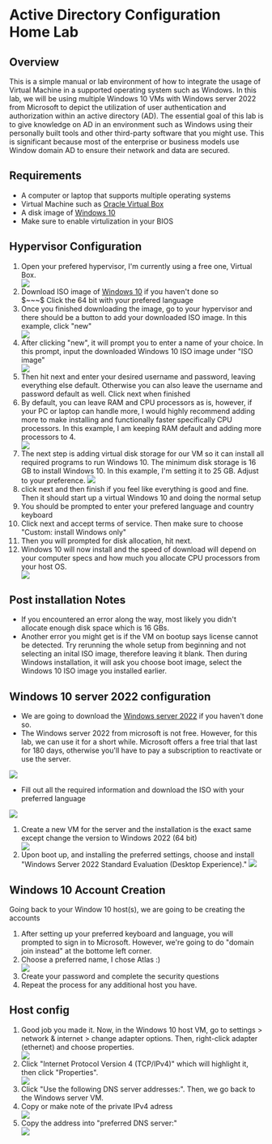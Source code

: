 #                                             Active Directory Configuration Home Lab

## Overview

<p> This is a simple manual or lab environment of how to integrate the usage of Virtual Machine in a supported operating system such as Windows. In this lab, we will be using multiple Windows 10 VMs with Windows server 2022 from Microsoft to depict the utilization of user authentication and authorization within an active directory (AD). The essential goal of this lab is to give knowledge on AD in an environment such as Windows using their personally built tools and other third-party software that you might use. This is significant because most of the enterprise or business models use Window domain AD to ensure their network and data are secured. </p>

##  Requirements

* A computer or laptop that supports multiple operating systems
* Virtual Machine such as <a href="https://www.virtualbox.org">Oracle Virtual Box</a>
* A disk image of <a href="https://www.microsoft.com/en-us/evalcenter/download-](https://www.microsoft.com/en-us/evalcenter/download-
windows-10-enterprise">Windows 10</a>
* Make sure to enable virtulization in your BIOS

## Hypervisor Configuration

<ol>
  <li>Open your prefered hypervisor, I'm currently using a free one, Virtual Box. </li>
  <img src="https://github.com/brianbui1231/AD-config/blob/main/AD%20pictures/AD-1.png" /img>
  <li>Download ISO image of <a href="https://www.microsoft.com/en-us/evalcenter/download-windows-10-enterprise">Windows 10</a> if you haven't done so <br/> $~~~$ Click the 64 bit with your prefered language</li>
  <li>Once you finished downloading the image, go to your hypervisor and there should be a button to add your downloaded ISO image. In this example, click "new" </li>
  <img src="https://github.com/brianbui1231/AD-config/blob/main/AD%20pictures/AD-2.png" /img>
  <li> After clicking "new", it will prompt you to enter a name of your choice. In this prompt, input the downloaded Windows 10 ISO image under "ISO image"</li>
  <img src="https://github.com/brianbui1231/AD-config/blob/main/AD%20pictures/AD-3.png" /img>
  <li> Then hit next and enter your desired username and password, leaving everything else default. Otherwise you can also leave the username and password default as well. Click next when finished</li>
  <li> By default, you can leave RAM and CPU processors as is, however, if your PC or laptop can handle more, I would highly recommend adding more to make installing and functionally faster specifically CPU processors. In this example, I am keeping RAM default and adding more processors to 4. </li>
  <img src="https://github.com/brianbui1231/AD-config/blob/main/AD%20pictures/AD-4.png" /img>
  <li> The next step is adding virtual disk storage for our VM so it can install all required programs to run Windows 10. The minimum disk storage is 16 GB to install Windows 10. In this example, I'm setting it to 25 GB. Adjust to your preference.
    <img src="https://github.com/brianbui1231/AD-config/blob/main/AD%20pictures/AD-5.png" /img>
  <li> click next and then finish if you feel like everything is good and fine. Then it should start up a virtual Windows 10 and doing the normal setup</li>
  <li> You should be prompted to enter your prefered language and country keyboard</li>
  <li> Click next and accept terms of service. Then make sure to choose "Custom: install Windows only"</li>
  <li> Then you will prompted for disk allocation, hit next. </li>
  <li> Windows 10 will now install and the speed of download will depend on your computer specs and how much you allocate CPU processors from your host OS.</li>
  <img src="https://github.com/brianbui1231/AD-config/blob/main/AD%20pictures/AD-6.png" </li>
  </ol>
  
## Post installation Notes
* If you encountered an error along the way, most likely you didn't allocate enough disk space which is 16 GBs.
* Another error you might get is if the VM on bootup says license cannot be detected. Try rerunning the whole setup from beginning and not selecting an inital ISO image, therefore leaving it blank. Then during Windows installation, it will ask you choose boot image, select the Windows 10 ISO image you installed earlier.

## Windows 10 server 2022 configuration

* We are going to download the <a href="https://www.microsoft.com/en-us/windows-server">Windows server 2022</a> if you haven't done so.
* The Windows server 2022 from microsoft is not free. However, for this lab, we can use it for a short while. Microsoft offers a free trial that last for 180 days, otherwise you'll have to pay a subscription to reactivate or use the server.
<img src="https://github.com/brianbui1231/AD-config/blob/main/AD%20pictures/AD-15.png" >

* Fill out all the required information and download the ISO with your preferred language
<img src="https://github.com/brianbui1231/AD-config/blob/main/AD%20pictures/AD-16.png" >
<ol>
  <li> Create a new VM for the server and the installation is the exact same except change the version to Windows 2022 (64 bit)</li>
  <img src="https://github.com/brianbui1231/AD-config/blob/main/AD%20pictures/AD-17.png">
  <li> Upon boot up, and installing the preferred settings, choose and install "Windows Server 2022 Standard Evaluation
(Desktop Experience)."
    <img src="https://github.com/brianbui1231/AD-config/blob/main/AD%20pictures/AD-18.png" >
  </ol>


## Windows 10 Account Creation
<p> Going back to your Window 10 host(s), we are going to be creating the accounts </p>
<ol>
  <li> After setting up your preferred keyboard and language, you will prompted to sign in to Microsoft. However, we're going to do "domain join instead" at the bottome left corner. </li>
  <li> Choose a preferred name, I chose Atlas :) </li>
  <img src="https://github.com/brianbui1231/AD-config/blob/main/AD%20pictures/AD-9.png">
  <li> Create your password and complete the security questions</li>
  <li> Repeat the process for any additional host you have. </li>
  </ol>

## Host config
<ol>
<li>Good job you made it. Now, in the Windows 10 host VM, go to settings > network & internet > change adapter options. Then, right-click adapter (ethernet) and choose properties.</li>
  <img src="https://github.com/brianbui1231/AD-config/blob/main/AD%20pictures/AD-10.png">
 <li> Click "Internet Protocol Version 4 (TCP/IPv4)" which will highlight it, then click "Properties".</li>
  <img src="https://github.com/brianbui1231/AD-config/blob/main/AD%20pictures/AD-11.png" >
  <li> Click "Use the following DNS server addresses:". Then, we go back to the Windows server VM. </li>
  <li> Copy or make note of the private IPv4 adress </li>
  <img src="https://github.com/brianbui1231/AD-config/blob/main/AD%20pictures/AD-12.png">
  <li> Copy the address into "preferred DNS server:" </li>
  <img src="https://github.com/brianbui1231/AD-config/blob/main/AD%20pictures/AD-14.png">
